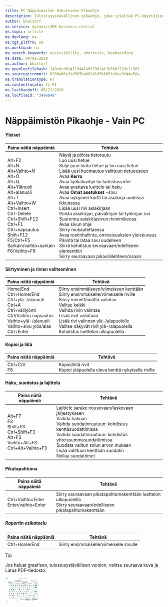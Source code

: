 ```yaml
---
title: PC Näppäimistön Oikoteiden Pikaohje
description: Tulostusystävällinen pikaohje, joka sisältää PC-käyttäjien suosituimmat oikotiet.
author: bholtorf
ms.service: dynamics365-business-central
ms.topic: article
ms.devlang: na
ms.tgt_pltfrm: na
ms.workload: na
ms.search.keywords: accessibility, shortcuts, keyboarding
ms.date: 04/01/2020
ms.author: bholtorf
ms.openlocfilehash: 149edcd014119447a6529014f1b398f133e1c387
ms.sourcegitcommit: 6200a08e91d507bab01d1d5b805fe8ea3f44a58a
ms.translationtype: HT
ms.contentlocale: fi-FI
ms.lasthandoff: 06/22/2020
ms.locfileid: "3496848"
---
```

# <a name="keyboard-quick-reference---pc-only"></a>Näppäimistön Pikaohje - Vain PC

#### <a name="general"></a>Yleiset
|Paina näitä näppäimiä|Tehtävä|  
|-|-|
|Alt+F2<br />Alt+N<br />Alt+Vaihto+N<br />Alt+O<br />Alt+Q<br />Alt+Ylänuoli<br />Alt+alanuoli<br />Alt+T<br />Alt+Vaihto+W<br />Ctrl+Insert<br />Ctrl-Delete<br />Ctrl+Shift+F12<br />Ctrl+F1<br />Ctrl+napsautus<br />Shift+F12<br />F5/Ctrl+F5<br />Sarkain/vaihto+sarkain<br />F6/Vaihto+F6<br />|Näytä ja piilota tietoruutu<br />Luo uusi tietue<br />Sulje juuri luotu tietue ja luo uusi tietue<br />Lisää uusi huomautus valittuun tietueeseen<br />Avaa **Kerro**<br />Avaa työkaluvihje tai tarkistusvirhe<br />Avaa avattava luettelo tai haku<br />Avaa **Omat asetukset** -sivu<br />Avaa nykyinen kortti tai asiakirja uudessa ikkunassa<br />Lisää uusi rivi asiakirjaan<br />Poista asiakirjan, päiväkirjan tai työkirjan rivi<br />Suurenna asiakirjasivun rivinimikeosa<br />Avaa sivun ohje<br />Siirry mukautettaessa<br />Avaa roolinhallinta, ominaisuuksien yleiskuvaus<br />Päivitä tai lataa sivu uudelleen<br />Siirrä kohdistus seuraavaan/edelliseen elementtiin<br />Siirry seuraavaan pikavälilehteen/osaan|

#### <a name="navigate--select-rows"></a>Siirtyminen ja rivien valitseminen
|Paina näitä näppäimiä|Tehtävä|
|-|-|
|Home/End<br />Ctrl+Home/End <br />Ctrl+ylä-/alanuoli<br />Ctrl+A <br />Ctrl+välilyönti<br />Ctrl/Vaihto+napsautus<br />Vaihto+ylä-/alanuoli<br />Vaihto+sivu ylös/alas<br />Ctrl+Enter|Siirry ensimmäiseen/viimeiseen kenttään<br />Siirry ensimmäiselle/viimeiselle riville<br />Siirry menettämättä valintaa<br />Valitse kaikki<br />Vaihda rivin valintaa<br /> Lisää rivit valintaan<br />Lisää rivi valinnan ylä-/alapuolelle<br />Valitse näkyvät rivit ylä-/alapuolella <br />Kohdistus luettelon ulkopuolella|

#### <a name="copy--paste"></a>Kopioi ja liitä
|Paina näitä näppäimiä|Tehtävä|
|-|-|
|Ctrl+C/V<br />F8|Kopioi/liitä rivit<br />Kopioi yläpuolella oleva kenttä nykyiselle riville|

#### <a name="search-filter--sort"></a>Haku, suodatus ja lajittelu
|Paina näitä näppäimiä|Tehtävä|
|-|-|
|Alt+F7<br />F3<br />Shift+F3<br />Ctrl+Shift+F3<br />Alt+F3<br />Vaihto+Alt+F3<br />Ctrl+Alt+Vaihto+F3|Lajittele sarake nousevaan/laskevaan järjestykseen<br />Vaihda hakuun<br />Vaihda suodatinruutuun: kohdistus kenttäsuodattimissa<br />Vaihda suodatinruutuun: kohdistus yhteissummasuodattimissa<br />Suodata valitun solun arvon mukaan<br />Lisää valittuun kenttään suodatin<br />Nollaa suodattimet|

#### <a name="quick-entry"></a>Pikatapahtuma
|Paina näitä näppäimiä|Tehtävä|
|-|-|
|Ctrl+Vaihto+Enter<br />Enter/vaihto+Enter|Siirry seuraavaan pikatapahtumakenttään luettelon ulkopuolella<br />Siirry seuraavaan/edelliseen pikatapahtumakenttään|


##### <a name="report-preview"></a>Raportin esikatselu
|Paina näitä näppäimiä|Tehtävä|
|-|-|
|Ctrl+Home/End|Siirry ensimmäiselle/viimeiselle sivulle|

> [!TIP]
> Jos haluat graafisen, tulostusystävällisen version, valitse seuraava kuva ja Lataa PDF-tiedosto.
>
> [ ![](media/keyboard_shortcut_inline.png) ](media/keyboard_shortcuts.pdf "PDF-tiedoston avaava kuvake")
